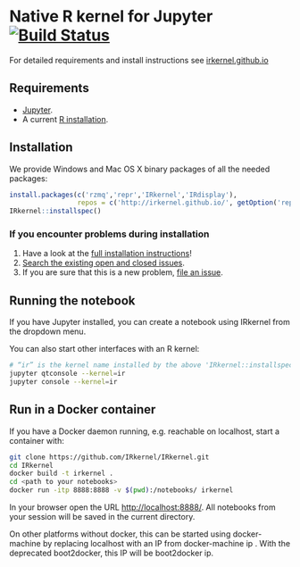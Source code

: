 # Native R kernel for Jupyter [![Build Status]][Travis]

[Build Status]: https://travis-ci.org/IRkernel/IRkernel.svg?branch=master
[Travis]: https://travis-ci.org/IRkernel/IRkernel

For detailed requirements and install instructions see [irkernel.github.io](http://irkernel.github.io/)

## Requirements

* [Jupyter](http://jupyter.org).
* A current [R installation](http://www.r-project.org).

## Installation

We provide Windows and Mac OS X binary packages of all the needed packages:

```r
install.packages(c('rzmq','repr','IRkernel','IRdisplay'),
                 repos = c('http://irkernel.github.io/', getOption('repos')))
IRkernel::installspec()
```

### If you encounter problems during installation

1. Have a look at the [full installation instructions](http://irkernel.github.io/installation/)!
2. [Search the existing open and closed issues](https://github.com/IRkernel/IRkernel/issues?utf8=%E2%9C%93&q=is%3Aissue).
3. If you are sure that this is a new problem, [file an issue](https://github.com/IRkernel/IRkernel/issues/new).

## Running the notebook

If you have Jupyter installed, you can create a notebook using IRkernel from the dropdown menu.

You can also start other interfaces with an R kernel:

```bash
# “ir” is the kernel name installed by the above 'IRkernel::installspec()'
jupyter qtconsole --kernel=ir
jupyter console --kernel=ir
```

## Run in a Docker container

If you have a Docker daemon running, e.g. reachable on localhost, start a container with:

```bash
git clone https://github.com/IRkernel/IRkernel.git
cd IRkernel
docker build -t irkernel .
cd <path to your notebooks> 
docker run -itp 8888:8888 -v $(pwd):/notebooks/ irkernel
```

In your browser open the URL <http://localhost:8888/>. All notebooks from your session will be saved in the current directory.

On other platforms without docker, this can be started using docker-machine by replacing localhost with an IP from docker-machine ip <MACHINE>. With the deprecated boot2docker, this IP will be boot2docker ip.
